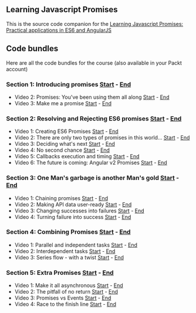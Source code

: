 ## Learning Javascript Promises

This is the source code companion for the [Learning Javascript Promises: Practical applications in ES6 and AngularJS](https://www.packtpub.com/web-development/learning-javascript-promises-practical-applications-es6-and-angularjs-video)

## Code bundles

Here are all the code bundles for the course (also available in your Packt account)

### Section 1: Introducing promises [Start](http://redape.cloudapp.net/packt/bundles/learning-promises/s1initial.zip) - [End](http://redape.cloudapp.net/packt/bundles/learning-promises/s1final.zip)

- Video 2: Promises: You've been using them all along [Start](http://redape.cloudapp.net/packt/bundles/learning-promises/s1v2.zip) - [End](http://redape.cloudapp.net/packt/bundles/learning-promises/after_s1v2.zip)
- Video 3: Make me a promise [Start](http://redape.cloudapp.net/packt/bundles/learning-promises/s1v3.zip) - [End](http://redape.cloudapp.net/packt/bundles/learning-promises/after_s1v3.zip)

### Section 2: Resolving and Rejecting ES6 promises [Start](http://redape.cloudapp.net/packt/bundles/learning-promises/s2initial.zip) - [End](http://redape.cloudapp.net/packt/bundles/learning-promises/s2final.zip)

- Video 1: Creating ES6 Promises [Start](http://redape.cloudapp.net/packt/bundles/learning-promises/s2v1.zip) - [End](http://redape.cloudapp.net/packt/bundles/learning-promises/after_s2v1.zip)
- Video 2: There are only two types of promises in this world... [Start](http://redape.cloudapp.net/packt/bundles/learning-promises/s2v2.zip) - [End](http://redape.cloudapp.net/packt/bundles/learning-promises/after_s2v2.zip)
- Video 3: Deciding what's next [Start](http://redape.cloudapp.net/packt/bundles/learning-promises/s2v3.zip) - [End](http://redape.cloudapp.net/packt/bundles/learning-promises/after_s2v3.zip)
- Video 4: No second chance [Start](http://redape.cloudapp.net/packt/bundles/learning-promises/s2v4.zip) - [End](http://redape.cloudapp.net/packt/bundles/learning-promises/after_s2v4.zip)
- Video 5: Callbacks execution and timing [Start](http://redape.cloudapp.net/packt/bundles/learning-promises/s2v5.zip) - [End](http://redape.cloudapp.net/packt/bundles/learning-promises/after_s2v5.zip)
- Video 6: The future is coming: Angular v2 Promises [Start](http://redape.cloudapp.net/packt/bundles/learning-promises/s2v6.zip) - [End](http://redape.cloudapp.net/packt/bundles/learning-promises/after_s2v6.zip)

### Section 3: One Man's garbage is another Man's gold [Start](http://redape.cloudapp.net/packt/bundles/learning-promises/s3initial.zip) - [End](http://redape.cloudapp.net/packt/bundles/learning-promises/s3final.zip)

- Video 1: Chaining promises [Start](http://redape.cloudapp.net/packt/bundles/learning-promises/s3v1.zip) - [End](http://redape.cloudapp.net/packt/bundles/learning-promises/after_s3v1.zip)
- Video 2: Making API data user-ready [Start](http://redape.cloudapp.net/packt/bundles/learning-promises/s3v2.zip) - [End](http://redape.cloudapp.net/packt/bundles/learning-promises/after_s3v2.zip)
- Video 3: Changing successes into failures [Start](http://redape.cloudapp.net/packt/bundles/learning-promises/s3v3.zip) - [End](http://redape.cloudapp.net/packt/bundles/learning-promises/after_s3v3.zip)
- Video 4: Turning failure into success [Start](http://redape.cloudapp.net/packt/bundles/learning-promises/s3v4.zip) - [End](http://redape.cloudapp.net/packt/bundles/learning-promises/after_s3v4.zip)


### Section 4: Combining Promises [Start](http://redape.cloudapp.net/packt/bundles/learning-promises/s4initial.zip) - [End](http://redape.cloudapp.net/packt/bundles/learning-promises/s4final.zip)

- Video 1: Parallel and independent tasks [Start](http://redape.cloudapp.net/packt/bundles/learning-promises/s4v1.zip) - [End](http://redape.cloudapp.net/packt/bundles/learning-promises/after_s4v1.zip)
- Video 2: Interdependent tasks [Start](http://redape.cloudapp.net/packt/bundles/learning-promises/s4v2.zip) - [End](http://redape.cloudapp.net/packt/bundles/learning-promises/after_s4v2.zip)
- Video 3: Series flow - with a twist [Start](http://redape.cloudapp.net/packt/bundles/learning-promises/s4v3.zip) - [End](http://redape.cloudapp.net/packt/bundles/learning-promises/after_s4v3.zip)

### Section 5: Extra Promises [Start](http://redape.cloudapp.net/packt/bundles/learning-promises/s5initial.zip) - [End](http://redape.cloudapp.net/packt/bundles/learning-promises/s5final.zip)

- Video 1: Make it all asynchronous [Start](http://redape.cloudapp.net/packt/bundles/learning-promises/s5v1.zip) - [End](http://redape.cloudapp.net/packt/bundles/learning-promises/after_s5v1.zip)
- Video 2: The pitfall of no return [Start](http://redape.cloudapp.net/packt/bundles/learning-promises/s5v2.zip) - [End](http://redape.cloudapp.net/packt/bundles/learning-promises/after_s5v2.zip)
- Video 3: Promises vs Events [Start](http://redape.cloudapp.net/packt/bundles/learning-promises/s5v3.zip) - [End](http://redape.cloudapp.net/packt/bundles/learning-promises/after_s5v3.zip)
- Video 4: Race to the finish line [Start](http://redape.cloudapp.net/packt/bundles/learning-promises/s5v4.zip) - [End](http://redape.cloudapp.net/packt/bundles/learning-promises/after_s5v4.zip)


